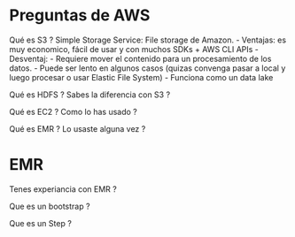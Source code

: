 # Preguntas de AWS


Qué es S3 ?
    Simple Storage Service: File storage de Amazon.
    - Ventajas: es muy economico, fácil de usar y con muchos SDKs + AWS CLI APIs
    - Desventaj: 
        - Requiere mover el contenido para un procesamiento de los datos.
        - Puede ser lento en algunos casos (quizas convenga pasar a local y luego procesar o usar Elastic File System)
    - Funciona como un data lake


Qué es HDFS ? Sabes la diferencia con S3 ?


Qué es EC2 ? Como lo has usado ?



Qué es EMR ? Lo usaste alguna vez ?


# EMR
Tenes experiancia con EMR ?

Que es un bootstrap ?


Que es un Step ?



